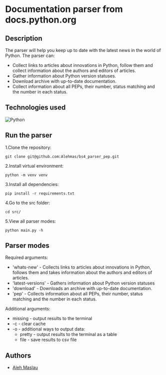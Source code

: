 # Documentation parser from docs.python.org

## Description
The parser will help you keep up to date with the latest news in the world of Python.
The parser can:
  - Collect links to articles about innovations in Python, follow them and collect information about the authors and editors of articles.
  - Gather information about Python version statuses.
  - Download archive with up-to-date documentation.
  - Collect information about all PEPs, their number, status matching and the number in each status.

## Technologies used
![Python](https://img.shields.io/badge/Python-3776AB?style=for-the-badge&logo=python&logoColor=white)

## Run the parser
1.Clone the repository:
```
git clone git@github.com:Alehmas/bs4_parser_pep.git
```

2.Install virtual environment:
```
python -m venv venv
```

3.Install all dependencies:
```
pip install -r requirements.txt
```

4.Go to the src folder:
```
cd src/
```

5.View all parser modes:
```
python main.py -h
```

## Parser modes
Required arguments:
- 'whats-new' - Collects links to articles about innovations in Python, follows them and takes information about the authors and editors of articles.
- 'latest-versions' - Gathers information about Python version statuses
- 'download' - Downloads an archive with up-to-date documentation.
- 'pep' - Collects information about all PEPs, their number, status matching and the number in each status.

Additional arguments:
- missing - output results to the terminal
- -c - clear cache
- -o - additional ways to output data:
     - pretty - output results to the terminal as a table
     - file - save results to csv file

## Authors
- [Aleh Maslau](https://github.com/Alehmas)